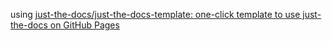 




using [just-the-docs/just-the-docs-template: one-click template to use just-the-docs on GitHub Pages](https://github.com/just-the-docs/just-the-docs-template)
